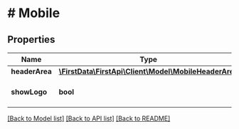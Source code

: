 # # Mobile

## Properties

Name | Type | Description | Notes
------------ | ------------- | ------------- | -------------
**headerArea** | [**\FirstData\FirstApi\Client\Model\MobileHeaderArea**](MobileHeaderArea.md) |  | [optional] 
**showLogo** | **bool** | check if logo should be shown | [optional] 

[[Back to Model list]](../../README.md#documentation-for-models) [[Back to API list]](../../README.md#documentation-for-api-endpoints) [[Back to README]](../../README.md)


